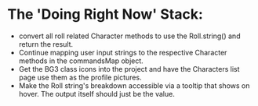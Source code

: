 # The 'Doing Right Now' Stack:

- convert all roll related Character methods to use the Roll.string() and return the result.
- Continue mapping user input strings to the respective Character methods in the commandsMap object.
- Get the BG3 class icons into the project and have the Characters list page use them as the profile pictures.
- Make the Roll string's breakdown accessible via a tooltip that shows on hover. The output itself should just be the value.
